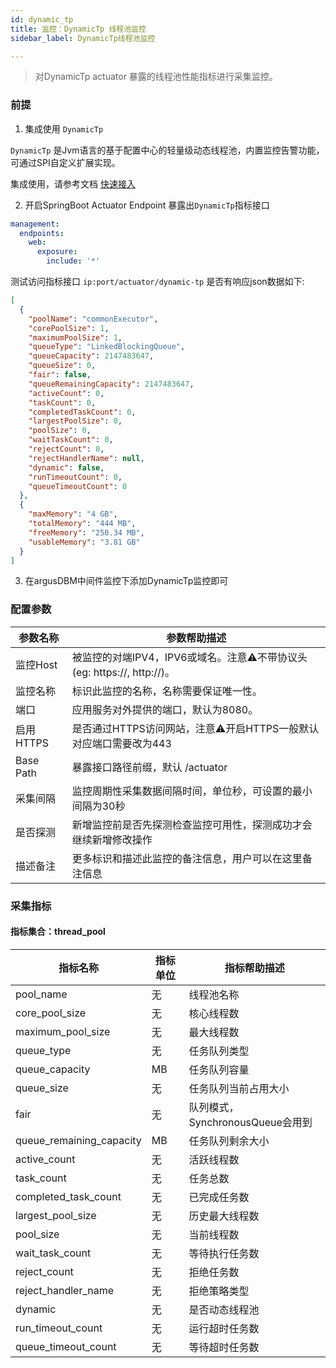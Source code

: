 ```yaml
---
id: dynamic_tp
title: 监控：DynamicTp 线程池监控      
sidebar_label: DynamicTp线程池监控

---
```


> 对DynamicTp actuator 暴露的线程池性能指标进行采集监控。

### 前提  

1. 集成使用 `DynamicTp`  

`DynamicTp` 是Jvm语言的基于配置中心的轻量级动态线程池，内置监控告警功能，可通过SPI自定义扩展实现。

集成使用，请参考文档 [快速接入](https://dynamictp.cn/guide/use/quick-start.html)   

2. 开启SpringBoot Actuator Endpoint 暴露出`DynamicTp`指标接口  

```yaml
management:
  endpoints:
    web:
      exposure:
        include: '*'
```
测试访问指标接口 `ip:port/actuator/dynamic-tp` 是否有响应json数据如下:  

```json
[
  {
    "poolName": "commonExecutor",
    "corePoolSize": 1,
    "maximumPoolSize": 1,
    "queueType": "LinkedBlockingQueue",
    "queueCapacity": 2147483647,
    "queueSize": 0,
    "fair": false,
    "queueRemainingCapacity": 2147483647,
    "activeCount": 0,
    "taskCount": 0,
    "completedTaskCount": 0,
    "largestPoolSize": 0,
    "poolSize": 0,
    "waitTaskCount": 0,
    "rejectCount": 0,
    "rejectHandlerName": null,
    "dynamic": false,
    "runTimeoutCount": 0,
    "queueTimeoutCount": 0
  },
  {
    "maxMemory": "4 GB",
    "totalMemory": "444 MB",
    "freeMemory": "250.34 MB",
    "usableMemory": "3.81 GB"
  }
]
```

3. 在argusDBM中间件监控下添加DynamicTp监控即可   


### 配置参数

| 参数名称     | 参数帮助描述                                               |
| ------------ |------------------------------------------------------|
| 监控Host     | 被监控的对端IPV4，IPV6或域名。注意⚠️不带协议头(eg: https://, http://)。 |
| 监控名称     | 标识此监控的名称，名称需要保证唯一性。                                  |
| 端口         | 应用服务对外提供的端口，默认为8080。                                 |
| 启用HTTPS   | 是否通过HTTPS访问网站，注意⚠️开启HTTPS一般默认对应端口需要改为443             |
 | Base Path | 暴露接口路径前缀，默认 /actuator                                |
| 采集间隔     | 监控周期性采集数据间隔时间，单位秒，可设置的最小间隔为30秒                       |
| 是否探测     | 新增监控前是否先探测检查监控可用性，探测成功才会继续新增修改操作                     |
| 描述备注     | 更多标识和描述此监控的备注信息，用户可以在这里备注信息                          |

### 采集指标

#### 指标集合：thread_pool

| 指标名称    | 指标单位 | 指标帮助描述                 |
|---------|------|------------------------|
| pool_name | 无    | 线程池名称                  |
| core_pool_size    | 无    | 核心线程数                  |
| maximum_pool_size      | 无    | 最大线程数                  |
| queue_type | 无    | 任务队列类型                 |
| queue_capacity   | MB   | 任务队列容量                 |
| queue_size  | 无    | 任务队列当前占用大小             |
| fair  | 无    | 队列模式，SynchronousQueue会用到 |
| queue_remaining_capacity  | MB   | 任务队列剩余大小               |
| active_count  | 无    | 活跃线程数                  |
| task_count  | 无    | 任务总数                   |
| completed_task_count  | 无    | 已完成任务数                 |
| largest_pool_size  | 无    | 历史最大线程数                |
| pool_size  | 无    | 当前线程数                  |
| wait_task_count  | 无    | 等待执行任务数                |
| reject_count  | 无    | 拒绝任务数                  |
| reject_handler_name  | 无    | 拒绝策略类型                 |
| dynamic  | 无    | 是否动态线程池                |
| run_timeout_count  | 无    | 运行超时任务数                |
| queue_timeout_count  | 无    | 等待超时任务数                |


